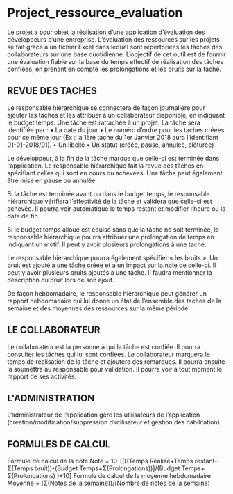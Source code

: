 # Project_ressource_evaluation
Le projet a pour objet la réalisation d’une application d’évaluation des développeurs d’une entreprise.
L’évaluation des ressources sur les projets se fait grâce à un fichier Excel dans lequel sont répertoriées les tâches des collaborateurs sur une base quotidienne.
L’objectif de cet outil est de fournir une évaluation fiable sur la base du temps effectif de réalisation des tâches confiées, en prenant en compte les prolongations et les bruits sur la tâche.

REVUE DES TACHES
---
Le responsable hiérarchique se connectera de façon journalière pour ajouter les tâches et les attribuer à un collaborateur disponible, en indiquant le budget temps. Une tâche est rattachée à un projet.
La tâche sera identifiée par :
•	La date du jour
•	Le numéro d’ordre pour les taches créées pour ce même jour (Ex : la 1ère tache du 1er Janvier 2018 aura l’identifiant 01-01-2018/01). 
•	Un libellé
•	Un statut (créée, pause, annulée, clôturée)

Le développeur, à la fin de la tâche marque que celle-ci est terminée dans l’application. 
Le responsable hiérarchique fait la revue des tâches en spécifiant celles qui sont en cours ou achevées. Une tâche peut également être mise en pause ou annulée.

Si la tâche est terminée avant ou dans le budget temps, le responsable hiérarchique vérifiera l’effectivité de la tâche et validera que celle-ci est achevée. Il pourra voir automatique le temps restant et modifier l’heure ou la date de fin.

Si le budget temps alloué est épuisé sans que la tâche ne soit terminée, le responsable hiérarchique pourra attribuer une prolongation de temps en indiquant un motif. Il peut y avoir plusieurs prolongations à une tache.

Le responsable hiérarchique pourra également spécifier « les bruits ». Un bruit est ajouté à une tâche créée et a un impact sur la note de celle-ci. Il peut y avoir plusieurs bruits ajoutés à une tâche. Il faudra mentionner la description du bruit lors de son ajout.

De façon hebdomadaire, le responsable hiérarchique peut générer un rapport hebdomadaire qui lui donne un état de l’ensemble des taches de la semaine et des moyennes des ressources sur la même période.

LE COLLABORATEUR
---
Le collaborateur est la personne à qui la tâche est confiée. Il pourra consulter les tâches qui lui sont confiées.  Le collaborateur marquera le temps de réalisation de la tâche et ajoutera des remarques. Il pourra ensuite la soumettra au responsable pour validation. Il pourra voir à tout moment le rapport de ses activités.

L'ADMINISTRATION
---
L’administrateur de l’application gère les utilisateurs de l’application (création/modification/suppression d’utilisateur et gestion des habilitation).

FORMULES DE CALCUL
---
Formule de calcul de la note
Note = 10-[([(Temps Réalisé+Temps restant- Σ(Temps bruit))-(Budget Temps+Σ(Prolongations))]/(Budget Temps+ Σ(Prolongations) )*10]
Formule de calcul de la moyenne hebdomadaire
Moyenne = (Σ(Notes de la semaine))/(Nombre de notes de la semaine)



